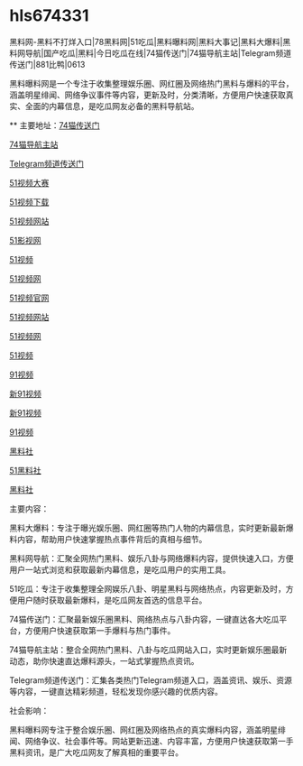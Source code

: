 # hls674331
黑料网-黑料不打烊入口|78黑料网|51吃瓜|黑料曝料网|黑料大事记|黑料大爆料|黑料网导航|国产吃瓜|黑料|今日吃瓜在线|74猫传送门|74猫导航主站|Telegram频道传送门|881比鸭|0613

黑料曝料网是一个专注于收集整理娱乐圈、网红圈及网络热门黑料与爆料的平台，涵盖明星绯闻、网络争议事件等内容，更新及时，分类清晰，方便用户快速获取真实、全面的内幕信息，是吃瓜网友必备的黑料导航站。

** 主要地址：<a href="https://74mao.com/">74猫传送门</a>

<a href="https://74mao.com/">74猫导航主站</a>

<a href="https://74mao.com/">Telegram频道传送门</a>

<a href="https://hj-822.pages.dev/">51视频大赛</a>

<a href="https://hj-835.pages.dev/">51视频下载</a>

<a href="https://hj-840.pages.dev/">51视频网站</a>

<a href="https://hj-842.pages.dev/">51影视网</a>

<a href="https://hj-843.pages.dev/">51视频</a>

<a href="https://hj-846.pages.dev/">51视频网</a>

<a href="https://hj-1282.pages.dev/">51视频官网</a>

<a href="https://hj-1295.pages.dev/">51视频网站</a>

<a href="https://hj-1301.pages.dev/">51视频网</a>

<a href="https://hj-107.pages.dev/">51视频</a>

<a href="https://hj-140.pages.dev/">91视频</a>

<a href="https://hj-142.pages.dev/">新91视频</a>

<a href="https://hj-356.pages.dev/">新91视频</a>

<a href="https://hj-357.pages.dev/">91视频</a>

<a href="https://hls-15.pages.dev/">黑料社</a>

<a href="https://hls-17.pages.dev/">51黑料社</a>

<a href="https://hls-19.pages.dev/">黑料社</a>

主要内容：

黑料大爆料：专注于曝光娱乐圈、网红圈等热门人物的内幕信息，实时更新最新爆料内容，帮助用户快速掌握热点事件背后的真相与细节。

黑料网导航：汇聚全网热门黑料、娱乐八卦与网络爆料内容，提供快速入口，方便用户一站式浏览和获取最新内幕信息，是吃瓜用户的实用工具。

51吃瓜：专注于收集整理全网娱乐八卦、明星黑料与网络热点，内容更新及时，方便用户随时获取最新爆料，是吃瓜网友首选的信息平台。

74猫传送门：汇聚最新娱乐圈黑料、网络热点与八卦内容，一键直达各大吃瓜平台，方便用户快速获取第一手爆料与热门事件。

74猫导航主站：整合全网热门黑料、八卦与吃瓜网站入口，实时更新娱乐圈最新动态，助你快速直达爆料源头，一站式掌握热点资讯。

Telegram频道传送门：汇集各类热门Telegram频道入口，涵盖资讯、娱乐、资源等内容，一键直达精彩频道，轻松发现你感兴趣的优质内容。

社会影响：

黑料曝料网专注于整合娱乐圈、网红圈及网络热点的真实爆料内容，涵盖明星绯闻、网络争议、社会事件等。网站更新迅速、内容丰富，方便用户快速获取第一手黑料资讯，是广大吃瓜网友了解真相的重要平台。
